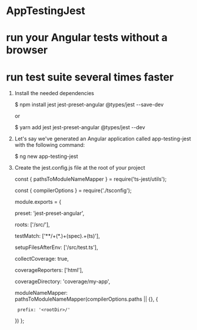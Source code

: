 # AppTestingJest

# run your Angular tests without a browser

# run test suite several times faster

1. Install the needed dependencies

    $ npm install jest jest-preset-angular @types/jest --save-dev

    or

    $ yarn add jest jest-preset-angular @types/jest --dev

2. Let's say we've generated an Angular application called app-testing-jest with the following command:  

    $ ng new app-testing-jest

3. Create the jest.config.js file at the root of your project

    const { pathsToModuleNameMapper } = require('ts-jest/utils');

    const { compilerOptions } = require('./tsconfig');

    module.exports = {

    preset: 'jest-preset-angular',

    roots: ['<rootDir>/src/'],

    testMatch: ['**/+(*.)+(spec).+(ts)'],

    setupFilesAfterEnv: ['<rootDir>/src/test.ts'],

    collectCoverage: true,

    coverageReporters: ['html'],

    coverageDirectory: 'coverage/my-app',

    moduleNameMapper: pathsToModuleNameMapper(compilerOptions.paths || {}, {

        prefix: '<rootDir>/'
        
    })
    };

